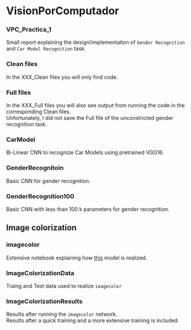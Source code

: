 # VisionPorComputador

### VPC_Practica_1
Small report explaining the design/implementation of `Gender Recognition` and `Car Model Recognition` task.

### Clean files
In the XXX_Clean files you will only find code.

### Full files
In the XXX_Full files you will also see output from running the code in the corresponding Clean files.  
Unfortunately, I did not save the Full file of the unconstricted gender recognition task.

### CarModel
Bi-Linear CNN to recognize Car Models using pretrained VGG16.

### GenderRecognitoin
Basic CNN for gender recognition.

### GenderRecognition100
Basic CNN with less than 100 k parameters for gender recognition.

## Image colorization
### imagecolor
Extensive notebook explaining how [this](https://github.com/baldassarreFe/deep-koalarization) model is realized.

### ImageColorizationData
Traing and Test data used to realize `imagecolor`

### ImageColorizationResults
Results after running the `imagecolor` network.  
Results after a quick training and a more extensive training is included.

